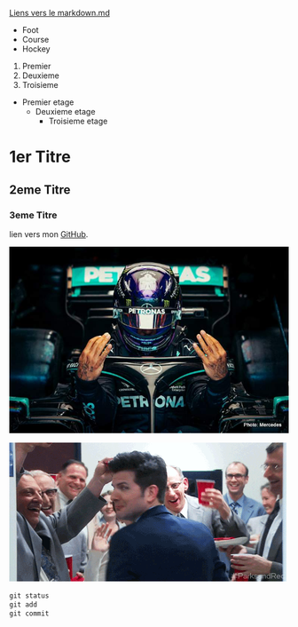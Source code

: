 
[Liens vers le markdown.md](markdown.md)

- Foot
- Course 
- Hockey

1. Premier
2. Deuxieme
3. Troisieme

* Premier etage
    - Deuxieme etage
        - Troisieme etage

# 1er Titre
## 2eme Titre
### 3eme Titre

lien vers mon [GitHub](https://github.com/Eliott27).

![Hamilton](<Mercedes_ Hamilton to race in Abu Dhabi.png>)

![ben](ben.gif)


```
git status
git add
git commit
```


